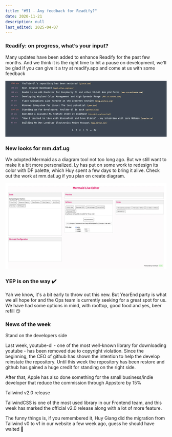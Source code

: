 ```yaml
---
title: "#51 - Any feedback for Readify?"
date: 2020-11-21
description: null
last_edited: 2025-04-07
---
```


### Readify: on progress, what’s your input?

Many updates have been added to enhance Readify for the past few months. And we think it is the right time to hit a pause on development, we'll be glad if you can give it a try at readify.app and come at us with some feedback

![](assets/notion-image-1744007138457-qkoik.webp)

### New looks for mm.daf.ug

We adopted Mermaid as a diagram tool not too long ago. But we still want to make it a bit more personalized. Ly has put on some work to redesign its color with DF palette, which Huy spent a few days to bring it alive. Check out the work at mm.daf.ug if you plan on create diagram.

![](assets/notion-image-1744007138779-5p5r5.webp)

### YEP is on the way ✔️

Yah we know, it's a bit early to throw out this new. But YearEnd party is what we all hope for and the Ops team is currently seeking for a great spot for us. We have had some options in mind, with rooftop, good food and yes, beer refill 😏

### News of the week

Stand on the developers side

Last week, youtube-dl - one of the most well-known library for downloading youtube - has been removed due to copyright violation. Since the beginning, the CEO of github has shown the intention to help the develop reinstate the repository. Until this week the repository has been restore and github has gained a huge credit for standing on the right side.

After that, Apple has also done something for the small business/indie developer that reduce the commission through Appstore by 15%

Tailwind v2.0 release

TailwindCSS is one of the most used library in our Frontend team, and this week has marked the official v2.0 release along with a lot of more feature.

The funny things is, if you remembered it, Huy Giang did the migration from Tailwind v0 to v1 in our website a few week ago, guess he should have waited 🤣
